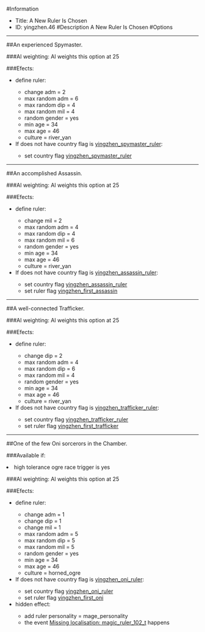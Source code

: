 #Information
 - Title: A New Ruler Is Chosen
 - ID: yingzhen.46
#Description
A New Ruler Is Chosen
#Options

___
##An experienced Spymaster.

###AI weighting:
AI weights this option at 25


###Efects:<ul><li>define ruler:</li><ul><li>change adm = 2</li><li>max random adm = 6</li><li>max random dip = 4</li><li>max random mil = 4</li><li>random gender = yes</li><li>min age = 34</li><li>max age = 46</li><li>culture = river_yan</li></ul><li>If does not have country flag is [yingzhen_spymaster_ruler](../flags/yingzhen_spymaster_ruler.md):</li><ul><li>set country flag [yingzhen_spymaster_ruler](../flags/yingzhen_spymaster_ruler.md)</li></ul></ul>

___
##An accomplished Assassin.

###AI weighting:
AI weights this option at 25


###Efects:<ul><li>define ruler:</li><ul><li>change mil = 2</li><li>max random adm = 4</li><li>max random dip = 4</li><li>max random mil = 6</li><li>random gender = yes</li><li>min age = 34</li><li>max age = 46</li><li>culture = river_yan</li></ul><li>If does not have country flag is [yingzhen_assassin_ruler](../flags/yingzhen_assassin_ruler.md):</li><ul><li>set country flag [yingzhen_assassin_ruler](../flags/yingzhen_assassin_ruler.md)</li><li>set ruler flag [yingzhen_first_assassin](../flags/yingzhen_first_assassin.md)</li></ul></ul>

___
##A well-connected Trafficker.

###AI weighting:
AI weights this option at 25


###Efects:<ul><li>define ruler:</li><ul><li>change dip = 2</li><li>max random adm = 4</li><li>max random dip = 6</li><li>max random mil = 4</li><li>random gender = yes</li><li>min age = 34</li><li>max age = 46</li><li>culture = river_yan</li></ul><li>If does not have country flag is [yingzhen_trafficker_ruler](../flags/yingzhen_trafficker_ruler.md):</li><ul><li>set country flag [yingzhen_trafficker_ruler](../flags/yingzhen_trafficker_ruler.md)</li><li>set ruler flag [yingzhen_first_trafficker](../flags/yingzhen_first_trafficker.md)</li></ul></ul>

___
##One of the few Oni sorcerors in the Chamber.

###Available if:
<li>high tolerance ogre race trigger is yes</li>

###AI weighting:
AI weights this option at 25


###Efects:<ul><li>define ruler:</li><ul><li>change adm = 1</li><li>change dip = 1</li><li>change mil = 1</li><li>max random adm = 5</li><li>max random dip = 5</li><li>max random mil = 5</li><li>random gender = yes</li><li>min age = 34</li><li>max age = 46</li><li>culture = horned_ogre</li></ul><li>If does not have country flag is [yingzhen_oni_ruler](../flags/yingzhen_oni_ruler.md):</li><ul><li>set country flag [yingzhen_oni_ruler](../flags/yingzhen_oni_ruler.md)</li><li>set ruler flag [yingzhen_first_oni](../flags/yingzhen_first_oni.md)</li></ul><li>hidden effect:</li><ul><li>add ruler personality = mage_personality</li><li>the event [Missing localisation: magic_ruler_102_t](../events/missing_localisation_magic_ruler_102_t.md) happens</li></ul></ul>
